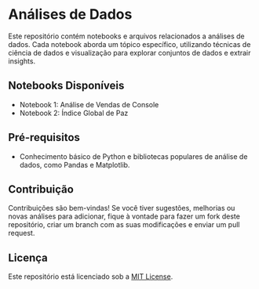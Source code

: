 # Análises de Dados

Este repositório contém notebooks e arquivos relacionados a análises de dados. Cada notebook aborda um tópico específico, utilizando técnicas de ciência de dados e visualização para explorar conjuntos de dados e extrair insights.

## Notebooks Disponíveis

- Notebook 1: Análise de Vendas de Console
- Notebook 2: Índice Global de Paz

## Pré-requisitos

- Conhecimento básico de Python e bibliotecas populares de análise de dados, como Pandas e Matplotlib.

## Contribuição

Contribuições são bem-vindas! Se você tiver sugestões, melhorias ou novas análises para adicionar, fique à vontade para fazer um fork deste repositório, criar um branch com as suas modificações e enviar um pull request.

## Licença

Este repositório está licenciado sob a [MIT License](https://opensource.org/licenses/MIT).
